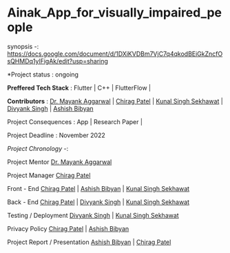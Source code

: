 # Ainak_App_for_visually_impaired_people

synopsis -: https://docs.google.com/document/d/1DXiKVDBm7VjC7q4qkodBEiGkZncfOsQHMDq1ylFigAk/edit?usp=sharing

*Project status : ongoing 

**Preffered Tech Stack** : Flutter | C++ | FlutterFlow |

**Contributors** : [Dr. Mayank Aggarwal](https://scholar.google.co.in/citations?user=BZMlWLwAAAAJ&hl=en) | [Chirag Patel](https://github.com/colonel-chirag) | [Kunal Singh Sekhawat](https://github.com/KSS-10) | [Divyank Singh](https://github.com/divyanksingh-git) | [Ashish Bibyan](https://github.com/ABS-007) 

Project Consequences :  App | Research Paper |

Project Deadline : November 2022

*Project Chronology* -: 

Project Mentor  [Dr. Mayank Aggarwal](https://scholar.google.co.in/citations?user=BZMlWLwAAAAJ&hl=en) 

Project Manager [Chirag Patel](https://github.com/colonel-chirag) 

Front - End [Chirag Patel](https://github.com/colonel-chirag) | [Ashish Bibyan](https://github.com/ABS-007)  | [Kunal Singh Sekhawat](https://github.com/KSS-10)

Back - End [Chirag Patel](https://github.com/colonel-chirag) | [Divyank Singh](https://github.com/divyanksingh-git) | [Kunal Singh Sekhawat](https://github.com/KSS-10)

Testing / Deployment [Divyank Singh](https://github.com/divyanksingh-git) | [Kunal Singh Sekhawat](https://github.com/KSS-10) 

Privacy Policy [Chirag Patel](https://github.com/colonel-chirag) | [Ashish Bibyan](https://github.com/ABS-007)

Project Report / Presentation [Ashish Bibyan](https://github.com/ABS-007) |  [Chirag Patel](https://github.com/colonel-chirag)
